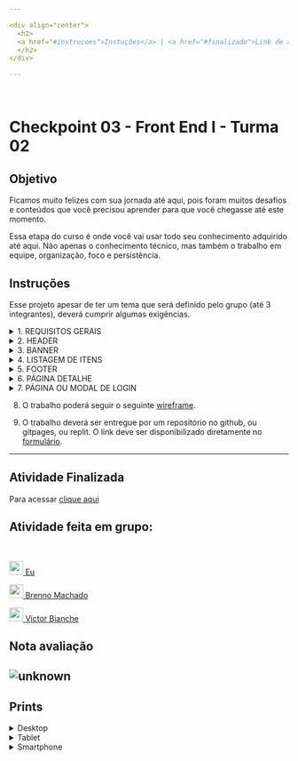 ```yaml
---

<div align="center">
  <h2>
  <a href="#instrucoes">Instuções</a> | <a href="#finalizado">Link de acesso</a> | <a href="#grupo">Participantes</a> | <a href="#prints">Prints</a> | <a href="#avaliativa">Avaliativa</a>
  </h2>
</div>

---
```


<br>

<h1>Checkpoint 03 - Front End I - Turma 02</h1>

<h2>Objetivo</h2>

<p>Ficamos muito felizes com sua jornada até aqui, pois foram muitos desafios e conteúdos que você precisou aprender para que você chegasse até este momento.
</p>

<p>Essa etapa do curso é onde você vai usar todo seu conhecimento adquirido até aqui. Não apenas o conhecimento técnico, mas também o trabalho em equipe, organização, foco e persistência. </p>

<h2 id="instrucoes">Instruções</h2>

<p> Esse projeto apesar de ter um tema que será definido pelo grupo (até 3 integrantes), deverá cumprir algumas exigências.</p>

<div>

<details>
  <summary> 1. REQUISITOS GERAIS</summary>

- [x] Todo o site deve estar responsivo.
- [x] O site deve ser feito com Bootstrap.
- [x] O site deve ter hover e transições
- [x] O site deve ter rolagem suave (scroll behavior-smooth).
- [x] O title deve variar de acordo com a página atual. Ex: Em um cenário hipotético de         filmes, na página do filme peter pan ficaria: DH Flix | Peter Pan.
- [x] Todas as páginas devem ter o mesmo header e footer.

</details>


<details>
<summary>2. HEADER</summary>

- [x] Header deve conter 4 itens além da logo (Home, itens, login e sobre nós). Cada item deve linkar com uma parte do site ou uma página externa
- [x] O header deverá sempre estar no topo da página. 

</details>
  
<details>
<summary>3. BANNER</summary>

- [x] A home deverá ter um banner e este deve ter o efeito parallax, (pesquise por background-attachment).
- [x] O banner tem de ter um botão e uma breve descrição do site.
- [x] O banner vai ocupar toda área da viewport (VH) do usuário. 

</details>
 
  
<details>
  <summary>4. LISTAGEM DE ITENS</summary>
  
- [x] A home terá uma listagem de itens. 
- [x] O link do header para os itens, devem levar para essa seção da página.
- [x] A listagem dos itens tem de ter um scale no hover, mas se quiser fazer outra animação, também pode.
- [x] Mínimo de itens para listagem é 6.
- [x] Os itens devem ter: título, foto, descrição e um botão que leva para a página de detalhe deste item.

</details>
  
<details> 
 <summary>5. FOOTER</summary>

- [x] No footer deve haver informações sobre a equipe e sobre contato. Bem como ano de desenvolvimento do trabalho.
 
</details>

   
<details>
<summary>6. PÁGINA DETALHE</summary>
   
- [X] Seu site tem de ter uma página de detalhes para cada item listado onde haverá uma explicação sobre o mesmo. No exemplo dos filmes, a página de um filme teria sua sinopse, link para o trailer e ficha técnica.
</details>
  
<details>
<summary>7. PÁGINA OU MODAL DE LOGIN</summary>
  
- [X] Formulário de login deverá ter uma logo, um campo de user e um campo de senha e um botão de submi

</details>
   
   
8. O trabalho poderá seguir o seguinte <a href="https://www.figma.com/file/hSgsjjoM7Mc88WVtQ5i9QV/Checkpoint-3"> wireframe</a>.

9. O trabalho deverá ser entregue por um repositório no github, ou gitpages, ou replit. O link deve ser disponibilizado diretamente no <a href="https://docs.google.com/forms/d/e/1FAIpQLScYajDrRe_IrsjYvrJ6Bd4eahI3iMDEOH-knhq2C_DxKkuqhA/viewform"> formulário</a>.

</div>

---

<h2 id="finalizado">Atividade Finalizada</h2>


<p>Para acessar <a href="https://checkpoint3-frontend.gabazevdo.repl.co/index.html" target="_blank">clique aqui </a></p>


<h2 id="grupo">Atividade feita em grupo:</h2>
  
  <br>
<p>
  <a href="https://github.com/gabazevdo"> <img src="https://avatars.githubusercontent.com/u/16105546?v=4" width="25" title="avatar"> Eu </a>
</p>
   
 
<p>
  <a href="https://github.com/brennomachado"> <img src="https://avatars.githubusercontent.com/u/3151658?v=4" width="25" title="avatar"> Brenno Machado </a>
</p>

  
<p>
  <a href="https://github.com/VictorBianche"> <img src="https://avatars.githubusercontent.com/u/92762000?v=4" width="25" title="avatar"> Victor Bianche </a>
</p>


</details>


<h2 id="avaliativa"> Nota avaliação<h2>
  
  
  ![unknown](https://user-images.githubusercontent.com/16105546/146624969-76bd65c5-6264-402e-ae21-f2909c907bc5.png)

  
  
<h2 id="prints">Prints</h2>

<details>
  <summary> Desktop </summary>
<h3> Home </h3>

![image](https://user-images.githubusercontent.com/16105546/145508481-9b7760b9-3f5c-4a0c-9249-0d2ca47206de.png)

<h3> Modal Login </h3>

![image](https://user-images.githubusercontent.com/16105546/145508514-5107b590-8999-497e-93c2-1a3d74343499.png)

<h3> Itens (filmes) </h3>

![image](https://user-images.githubusercontent.com/16105546/145508622-2361a822-0228-4f84-aa58-8581813051f5.png)
- - o botão 'ver mais' redireciona o filme escolhido para a página do Google Play Filmes.

<h3> Footer </h3>

![image](https://user-images.githubusercontent.com/16105546/145508794-03c509d3-60fb-45a5-9119-020b8a81a5ca.png)

<h3> Página Sobre </h3>

![image](https://user-images.githubusercontent.com/16105546/145508834-ccb2a131-d6b8-4c8a-bd39-721ddda49f9a.png)
 
![image](https://user-images.githubusercontent.com/16105546/145508851-22e300ff-9215-460b-84c9-99d9b6677af0.png)


</details>


<details>
  <summary> Tablet </summary>
  
  <h3> Home </h3>
  
  ![image](https://user-images.githubusercontent.com/16105546/145510819-82f21d94-72de-45fe-9258-1e47aa0ed316.png)

  <h3> Modal Login </h3>
  
  ![image](https://user-images.githubusercontent.com/16105546/145510870-8be113c1-7cd0-4515-a487-6b0a0b17e0c3.png)

  
  <h3> Cards </h3>
  
  ![image](https://user-images.githubusercontent.com/16105546/145510920-798c55b5-cdec-4f91-bddd-31a396a58ece.png)

  <h3> Sobre </h3>

  ![image](https://user-images.githubusercontent.com/16105546/145511013-dc6efe2e-78bf-4171-9176-89aa762db064.png)

  
</details>


<details>
  
  <summary> Smartphone </summary>
  
  <h3>Home</h3>
  
  ![image](https://user-images.githubusercontent.com/16105546/145511187-b3e44f1b-d41e-4581-a0bc-bb4ff454899c.png)

  <h3> Modal Login </h3>
  
  ![image](https://user-images.githubusercontent.com/16105546/145511228-220a272f-c954-40d5-8fef-65a2aa71651d.png)

  <h3> Cards </h3>
  
  ![image](https://user-images.githubusercontent.com/16105546/145511335-2355bf5f-520f-4a26-9d3a-49b5dd3b5c07.png)

  
  <h3>Footer</h3>

  ![image](https://user-images.githubusercontent.com/16105546/145511366-cb5e1557-3452-449e-a59d-c8d0f069c9a7.png)

  <h3> Sobre </h3>
  
  ![image](https://user-images.githubusercontent.com/16105546/145511421-ae72e046-6744-4368-8a47-45f7ef5d8a93.png)

  
  
</details>
  


